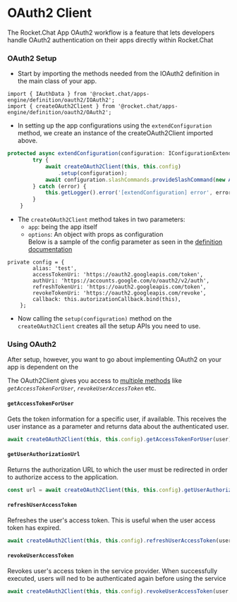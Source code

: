 # OAuth2 Client

The Rocket.Chat App OAuth2 workflow is a feature that lets developers handle OAuth2 authentication on their apps directly within Rocket.Chat

### OAuth2 Setup

* Start by importing the methods needed from the IOAuth2 definition in the main class of your app.

```
import { IAuthData } from '@rocket.chat/apps-engine/definition/oauth2/IOAuth2';
import { createOAuth2Client } from '@rocket.chat/apps-engine/definition/oauth2/OAuth2';
```

* In setting up the app configurations using the `extendConfiguration` method, we create an instance of the createOAuth2Client imported above.

```typescript
protected async extendConfiguration(configuration: IConfigurationExtend): Promise<void> {
        try {
            await createOAuth2Client(this, this.config)
                .setup(configuration);
            await configuration.slashCommands.provideSlashCommand(new AuthCommandCommand(this));
        } catch (error) {
            this.getLogger().error('[extendConfiguration] error', error);
        }
    }
```

* The `createOAuth2Client` method takes in two parameters:
  * `app`: being the app itself
  * `options`: An object with props as configuration\
    Below is a sample of the config parameter as seen in the [definition documentation](https://rocketchat.github.io/Rocket.Chat.Apps-engine/interfaces/oauth2\_ioauth2.ioauth2clientoptions.html)

```
private config = {
        alias: 'test',
        accessTokenUri: 'https://oauth2.googleapis.com/token',
        authUri: 'https://accounts.google.com/o/oauth2/v2/auth',
        refreshTokenUri: 'https://oauth2.googleapis.com/token',
        revokeTokenUri: 'https://oauth2.googleapis.com/revoke',
        callback: this.autorizationCallback.bind(this),
    };
```

* Now calling the `setup(configuration)` method on the `createOAuth2Client` creates all the setup APIs you need to use.

### Using OAuth2

After setup, however, you want to go about implementing OAuth2 on your app is dependent on the&#x20;

The OAuth2Client gives you access to [multiple methods](https://rocketchat.github.io/Rocket.Chat.Apps-engine/interfaces/oauth2\_ioauth2.ioauth2client.html) like _`getAccessTokenForUser`_, _`revokeUserAccessToken`_ etc.

#### `getAccessTokenForUser`

Gets the token information for a specific user, if available. This receives the user instance as a parameter and returns data about the authenticated user.

```typescript
await createOAuth2Client(this, this.config).getAccessTokenForUser(user);
```

#### `getUserAuthorizationUrl`

Returns the authorization URL to which the user must be redirected in order to authorize access to the application.

```typescript
const url = await createOAuth2Client(this, this.config).getUserAuthorizationUrl(user);
```

#### `refreshUserAccessToken`

Refreshes the user's access token. This is useful when the user access token has expired.

```typescript
await createOAuth2Client(this, this.config).refreshUserAccessToken(user, persis);
```

#### `revokeUserAccessToken`

Revokes user's access token in the service provider. When successfully executed, users will ned to be authenticated again before using the service

```typescript
await createOAuth2Client(this, this.config).revokeUserAccessToken(user, persis);
```
